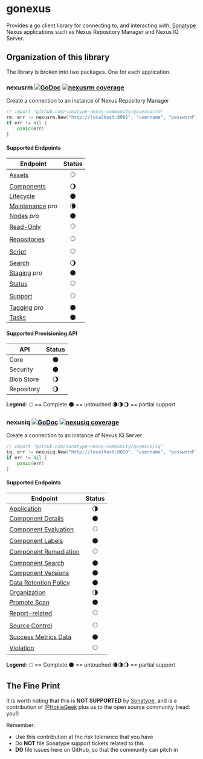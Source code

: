 # gonexus

Provides a go client library for connecting to, and interacting with, [Sonatype](//www.sonatype.com) Nexus applications such as Nexus Repository Manager and Nexus IQ Server.

## Organization of this library
The library is broken into two packages. One for each application.

### nexusrm [![GoDoc](http://godoc.org/github.com/sonatype-nexus-community/gonexus/rm?status.png)](http://godoc.org/github.com/sonatype-nexus-community/gonexus/rm) [![nexusrm coverage](https://gocover.io/_badge/github.com/sonatype-nexus-community/gonexus/rm?0 "nexusrm coverage")](http://gocover.io/github.com/sonatype-nexus-community/gonexus/rm)

Create a connection to an instance of Nexus Repository Manager
```go
// import "github.com/sonatype-nexus-community/gonexus/rm"
rm, err := nexusrm.New("http://localhost:8081", "username", "password")
if err != nil {
    panic(err)
}
```

#### Supported Endpoints
| Endpoint |  Status  |
|----------|:--------:|
| [Assets](https://help.sonatype.com/repomanager3/rest-and-integration-api/assets-api) | :full_moon: |
| [Components](https://help.sonatype.com/repomanager3/rest-and-integration-api/components-api) | :waning_gibbous_moon: |
| [Lifecycle](https://help.sonatype.com/repomanager3/rest-and-integration-api/lifecycle-api) | :new_moon: |
| [Maintenance](https://help.sonatype.com/repomanager3/rest-and-integration-api/maintenance-api) *pro* | :waning_crescent_moon: |
| [Nodes](https://help.sonatype.com/repomanager3/rest-and-integration-api/nodes-api) *pro* | :new_moon: |
| [Read-Only](https://help.sonatype.com/repomanager3/rest-and-integration-api/read-only-api) | :full_moon: |
| [Repositories](https://help.sonatype.com/repomanager3/rest-and-integration-api/repositories-api) | :full_moon: |
| [Script](https://help.sonatype.com/repomanager3/rest-and-integration-api/script-api) | :full_moon: |
| [Search](https://help.sonatype.com/repomanager3/rest-and-integration-api/search-api) | :waning_gibbous_moon: |
| [Staging](https://help.sonatype.com/repomanager3/staging) *pro* | :new_moon: |
| [Status](https://help.sonatype.com/repomanager3/rest-and-integration-api/status-api) | :full_moon: |
| [Support](https://help.sonatype.com/repomanager3/rest-and-integration-api/support-api) | :full_moon: |
| [Tagging](https://help.sonatype.com/repomanager3/tagging) *pro* | :new_moon: |
| [Tasks](https://help.sonatype.com/repomanager3/rest-and-integration-api/tasks-api) | :new_moon: |

#### Supported Provisioning API
| API |  Status  |
|-----|:--------:|
| Core | :new_moon: |
| Security | :new_moon: |
| Blob Store | :waning_gibbous_moon: |
| Repository | :waning_gibbous_moon: |

**Legend**: :full_moon: == Complete :new_moon: == untouched :waning_crescent_moon::last_quarter_moon::waning_gibbous_moon: == partial support

### nexusiq [![GoDoc](http://godoc.org/github.com/sonatype-nexus-community/gonexus/iq?status.png)](http://godoc.org/github.com/sonatype-nexus-community/gonexus/iq) [![nexusiq coverage](https://gocover.io/_badge/github.com/sonatype-nexus-community/gonexus/iq?0 "nexusiq coverage")](http://gocover.io/github.com/sonatype-nexus-community/gonexus/iq)

Create a connection to an instance of Nexus IQ Server
```go
// import "github.com/sonatype-nexus-community/gonexus/iq"
iq, err := nexusiq.New("http://localhost:8070", "username", "password")
if err != nil {
    panic(err)
}

```
#### Supported Endpoints
| Endpoint |  Status  |
|----------|:--------:|
| [Application](https://help.sonatype.com/iqserver/automating/rest-apis/application-rest-apis---v2) | :last_quarter_moon: |
| [Component Details](https://help.sonatype.com/iqserver/automating/rest-apis/component-details-rest-api---v2) | :new_moon: |
| [Component Evaluation](https://help.sonatype.com/iqserver/automating/rest-apis/component-evaluation-rest-apis---v2) | :full_moon: |
| [Component Labels](https://help.sonatype.com/iqserver/automating/rest-apis/component-labels-rest-api---v2) | :new_moon: |
| [Component Remediation](https://help.sonatype.com/iqserver/automating/rest-apis/component-remediation-rest-api---v2) | :full_moon: |
| [Component Search](https://help.sonatype.com/iqserver/automating/rest-apis/component-search-rest-apis---v2) | :new_moon: |
| [Component Versions](https://help.sonatype.com/iqserver/automating/rest-apis/component-versions-rest-api---v2) | :new_moon: |
| [Data Retention Policy](https://help.sonatype.com/iqserver/automating/rest-apis/data-retention-policy-rest-api---v2) | :new_moon: |
| [Organization](https://help.sonatype.com/iqserver/automating/rest-apis/organization-rest-apis---v2) | :last_quarter_moon: |
| [Promote Scan](https://help.sonatype.com/iqserver/automating/rest-apis/promote-scan-rest-api---v2) | :new_moon: |
| [Report-related](https://help.sonatype.com/iqserver/automating/rest-apis/report-related-rest-apis---v2) | :full_moon: |
| [Source Control](https://help.sonatype.com/integrations/nexus-iq-for-github) | :full_moon: |
| [Success Metrics Data](https://help.sonatype.com/iqserver/automating/rest-apis/success-metrics-data-rest-api---v2) | :new_moon: |
| [Violation](https://help.sonatype.com/iqserver/automating/rest-apis/violation-rest-api---v2) | :full_moon: |

**Legend**: :full_moon: == Complete :new_moon: == untouched :waning_crescent_moon::last_quarter_moon::waning_gibbous_moon: == partial support

## The Fine Print
It is worth noting that this is **NOT SUPPORTED** by [Sonatype](//www.sonatype.com), and is a contribution of [@HokieGeek](https://github.com/HokieGeek)
plus us to the open source community (read: you!)

Remember:

* Use this contribution at the risk tolerance that you have
* Do **NOT** file Sonatype support tickets related to this
* **DO** file issues here on GitHub, so that the community can pitch in
